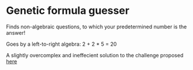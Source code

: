# Genetic formula guesser
Finds non-algebraic questions, to which your predetermined number is the answer!

Goes by a left-to-right algebra:
2 + 2 * 5 = 20

A slightly overcomplex and ineffecient solution to the challenge proposed [here](challenge)

[challenge]:http://www.ai-junkie.com/ga/intro/gat3.html
